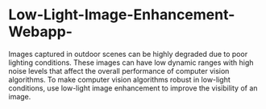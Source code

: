 # Low-Light-Image-Enhancement-Webapp-
Images captured in outdoor scenes can be highly degraded due to poor lighting conditions. These images can have low dynamic ranges with high noise levels that affect the overall performance of computer vision algorithms. To make computer vision algorithms robust in low-light conditions, use low-light image enhancement to improve the visibility of an image.

